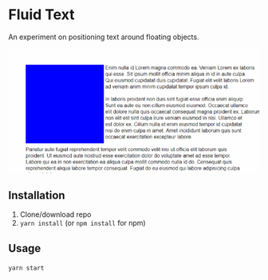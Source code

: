 # Fluid Text

An experiment on positioning text around floating objects.

![Text flow demo](docs/FluidTextDemo.gif)

## Installation
1. Clone/download repo
2. `yarn install` (or `npm install` for npm)

## Usage

`yarn start`
